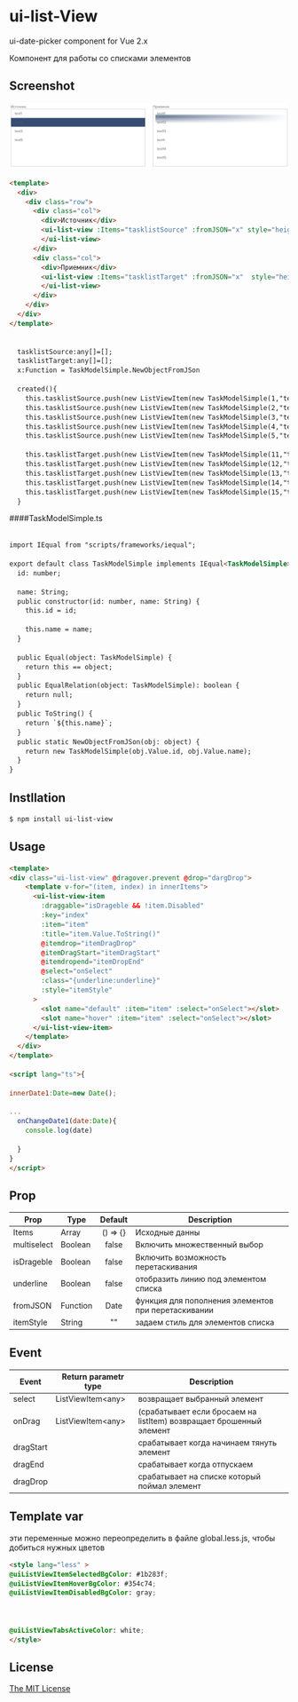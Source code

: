 # ui-list-View

ui-date-picker component for Vue 2.x
 
Компонент для работы со списками элементов


## Screenshot

![screenshot](Screenshot_1.png)
```html
<template>
  <div>
    <div class="row">
      <div class="col">
        <div>Источник</div>
        <ui-list-view :Items="tasklistSource" :fromJSON="x" style="height:100%; border:1px solid #ccc" isDrageble>
        </ui-list-view>
      </div>
      <div class="col">
        <div>Приемник</div>
        <ui-list-view :Items="tasklistTarget" :fromJSON="x"  style="height:100%; border:1px solid #ccc" isDrageble>
        </ui-list-view>
      </div>
    </div>
  </div>
</template>


  tasklistSource:any[]=[];
  tasklistTarget:any[]=[];
  x:Function = TaskModelSimple.NewObjectFromJSon

  created(){
    this.tasklistSource.push(new ListViewItem(new TaskModelSimple(1,"text1"),false,false))
    this.tasklistSource.push(new ListViewItem(new TaskModelSimple(2,"text2"),false,false))
    this.tasklistSource.push(new ListViewItem(new TaskModelSimple(3,"text3"),false,false))
    this.tasklistSource.push(new ListViewItem(new TaskModelSimple(4,"text4"),false,false))
    this.tasklistSource.push(new ListViewItem(new TaskModelSimple(5,"text5"),false,false))

    this.tasklistTarget.push(new ListViewItem(new TaskModelSimple(11,"text11"),false,false))
    this.tasklistTarget.push(new ListViewItem(new TaskModelSimple(12,"text12"),false,false))
    this.tasklistTarget.push(new ListViewItem(new TaskModelSimple(13,"text13"),false,false))
    this.tasklistTarget.push(new ListViewItem(new TaskModelSimple(14,"text14"),false,false))
    this.tasklistTarget.push(new ListViewItem(new TaskModelSimple(15,"text15"),false,false))
  }
```


####TaskModelSimple.ts
```html

import IEqual from "scripts/frameworks/iequal";

export default class TaskModelSimple implements IEqual<TaskModelSimple> {
  id: number;

  name: String;
  public constructor(id: number, name: String) {
    this.id = id;

    this.name = name;
  }

  public Equal(object: TaskModelSimple) {
    return this == object;
  }
  public EqualRelation(object: TaskModelSimple): boolean {
    return null;
  }
  public ToString() {
    return `${this.name}`;
  }
  public static NewObjectFromJSon(obj: object) {
    return new TaskModelSimple(obj.Value.id, obj.Value.name);
  }
}
```

## Instllation

```bash
$ npm install ui-list-view
```

## Usage

```html
<template>
<div class="ui-list-view" @dragover.prevent @drop="dargDrop">
    <template v-for="(item, index) in innerItems">
      <ui-list-view-item
        :draggable="isDrageble && !item.Disabled"
        :key="index"
        :item="item"
        :title="item.Value.ToString()"
        @itemdrop="itemDragDrop"
        @itemDragStart="itemDragStart"
        @itemdropend="itemDropEnd"
        @select="onSelect"
        :class="{underline:underline}"
        :style="itemStyle"
      >
        <slot name="default" :item="item" :select="onSelect"></slot>
        <slot name="hover" :item="item" :select="onSelect"></slot>
      </ui-list-view-item>
    </template>
  </div>
</template>

<script lang="ts">{

innerDate1:Date=new Date();

...
  onChangeDate1(date:Date){
    console.log(date)
    
  }
}
</script>

```
## Prop

| Prop                  | Type               | Default     | Description                              |
|-----------------------|--------------------|:-----------:|---------------------------------------|
| Items                 | Array              | () => {}    | Исходные данны                       |
| multiselect           | Boolean            | false       | Включить множественный выбор          |
| isDrageble            | Boolean            | false       | Включить возможность перетаскивания   |
| underline             | Boolean            | false       | отобразить линию под элементом списка |
| fromJSON              | Function           | Date        | функция для пополнения элементов при перетаскивании | 
| itemStyle             | String             | ""          | задаем стиль для элементов списка     |



## Event

| Event                 | Return parametr type | Description                              |
|-----------------------|----------------------|------------------------------------------|
| select                | ListViewItem\<any>    | возвращает выбранный элемент             |
| onDrag                | ListViewItem\<any>    | (срабатывает если бросаем на listItem) возвращает брошенный элемент       |
| dragStart             |    | срабатывает когда начинаем тянуть элемент       |
| dragEnd               |    | срабатывает когда отпускаем      |
| dragDrop              |     | срабатывает на списке который поймал элемент      |



## Template var

эти переменные можно переопределить в файле global.less.js, чтобы добиться нужных цветов

```html
<style lang="less" >
@uiListViewItemSelectedBgColor: #1b283f;
@uiListViewItemHoverBgColor: #354c74;
@uiListViewItemDisabledBgColor: gray;



@uiListViewTabsActiveColor: white;
</style>
```


## License

[The MIT License](http://opensource.org/licenses/MIT)

